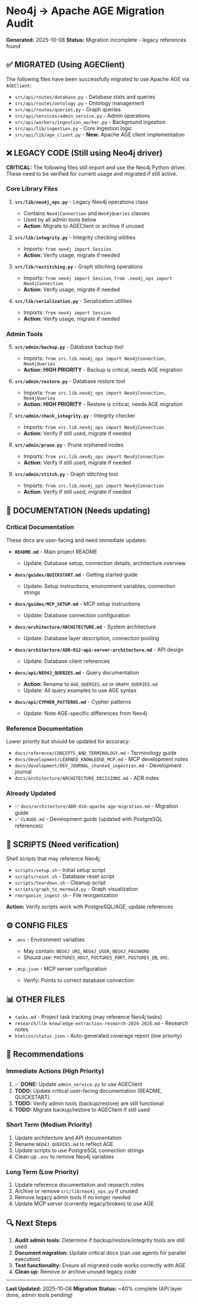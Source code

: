 # Neo4j → Apache AGE Migration Audit

**Generated:** 2025-10-08
**Status:** Migration incomplete - legacy references found

## ✅ MIGRATED (Using AGEClient)

The following files have been successfully migrated to use Apache AGE via `AGEClient`:

- `src/api/routes/database.py` - Database stats and queries
- `src/api/routes/ontology.py` - Ontology management
- `src/api/routes/queries.py` - Graph queries
- `src/api/services/admin_service.py` - Admin operations
- `src/api/workers/ingestion_worker.py` - Background ingestion
- `src/api/lib/ingestion.py` - Core ingestion logic
- `src/api/lib/age_client.py` - **New:** Apache AGE client implementation

## ❌ LEGACY CODE (Still using Neo4j driver)

**CRITICAL:** The following files still import and use the Neo4j Python driver. These need to be verified for current usage and migrated if still active.

### Core Library Files
1. **`src/lib/neo4j_ops.py`** - Legacy Neo4j operations class
   - Contains `Neo4jConnection` and `Neo4jQueries` classes
   - Used by all admin tools below
   - **Action:** Migrate to AGEClient or archive if unused

2. **`src/lib/integrity.py`** - Integrity checking utilities
   - Imports: `from neo4j import Session`
   - **Action:** Verify usage, migrate if needed

3. **`src/lib/restitching.py`** - Graph stitching operations
   - Imports: `from neo4j import Session`, `from .neo4j_ops import Neo4jConnection`
   - **Action:** Verify usage, migrate if needed

4. **`src/lib/serialization.py`** - Serialization utilities
   - Imports: `from neo4j import Session`
   - **Action:** Verify usage, migrate if needed

### Admin Tools
5. **`src/admin/backup.py`** - Database backup tool
   - Imports: `from src.lib.neo4j_ops import Neo4jConnection, Neo4jQueries`
   - **Action:** **HIGH PRIORITY** - Backup is critical, needs AGE migration

6. **`src/admin/restore.py`** - Database restore tool
   - Imports: `from src.lib.neo4j_ops import Neo4jConnection, Neo4jQueries`
   - **Action:** **HIGH PRIORITY** - Restore is critical, needs AGE migration

7. **`src/admin/check_integrity.py`** - Integrity checker
   - Imports: `from src.lib.neo4j_ops import Neo4jConnection`
   - **Action:** Verify if still used, migrate if needed

8. **`src/admin/prune.py`** - Prune orphaned nodes
   - Imports: `from src.lib.neo4j_ops import Neo4jConnection`
   - **Action:** Verify if still used, migrate if needed

9. **`src/admin/stitch.py`** - Graph stitching tool
   - Imports: `from src.lib.neo4j_ops import Neo4jConnection`
   - **Action:** Verify if still used, migrate if needed

## 📄 DOCUMENTATION (Needs updating)

### Critical Documentation
These docs are user-facing and need immediate updates:

- **`README.md`** - Main project README
  - Update: Database setup, connection details, architecture overview

- **`docs/guides/QUICKSTART.md`** - Getting started guide
  - Update: Setup instructions, environment variables, connection strings

- **`docs/guides/MCP_SETUP.md`** - MCP setup instructions
  - Update: Database connection configuration

- **`docs/architecture/ARCHITECTURE.md`** - System architecture
  - Update: Database layer description, connection pooling

- **`docs/architecture/ADR-012-api-server-architecture.md`** - API design
  - Update: Database client references

- **`docs/api/NEO4J_QUERIES.md`** - Query documentation
  - **Action:** Rename to `AGE_QUERIES.md` or `GRAPH_QUERIES.md`
  - Update: All query examples to use AGE syntax

- **`docs/api/CYPHER_PATTERNS.md`** - Cypher patterns
  - Update: Note AGE-specific differences from Neo4j

### Reference Documentation
Lower priority but should be updated for accuracy:

- `docs/reference/CONCEPTS_AND_TERMINOLOGY.md` - Terminology guide
- `docs/development/LEARNED_KNOWLEDGE_MCP.md` - MCP development notes
- `docs/development/DEV_JOURNAL_chunked_ingestion.md` - Development journal
- `docs/architecture/ARCHITECTURE_DECISIONS.md` - ADR index

### Already Updated
- ✅ `docs/architecture/ADR-016-apache-age-migration.md` - Migration guide
- ✅ `CLAUDE.md` - Development guide (updated with PostgreSQL references)

## 🔧 SCRIPTS (Need verification)

Shell scripts that may reference Neo4j:

- `scripts/setup.sh` - Initial setup script
- `scripts/reset.sh` - Database reset script
- `scripts/teardown.sh` - Cleanup script
- `scripts/graph_to_mermaid.py` - Graph visualization
- `reorganize_ingest.sh` - File reorganization

**Action:** Verify scripts work with PostgreSQL/AGE, update references

## ⚙️ CONFIG FILES

- `.env` - Environment variables
  - May contain: `NEO4J_URI`, `NEO4J_USER`, `NEO4J_PASSWORD`
  - Should use: `POSTGRES_HOST`, `POSTGRES_PORT`, `POSTGRES_DB`, etc.

- `.mcp.json` - MCP server configuration
  - Verify: Points to correct database connection

## 📊 OTHER FILES

- `tasks.md` - Project task tracking (may reference Neo4j tasks)
- `research/llm-knowledge-extraction-research-2024-2025.md` - Research notes
- `htmlcov/status.json` - Auto-generated coverage report (low priority)

## 🎯 Recommendations

### Immediate Actions (High Priority)
1. ✅ **DONE:** Update `admin_service.py` to use AGEClient
2. **TODO:** Update critical user-facing documentation (README, QUICKSTART)
3. **TODO:** Verify admin tools (backup/restore) are still functional
4. **TODO:** Migrate backup/restore to AGEClient if still used

### Short Term (Medium Priority)
1. Update architecture and API documentation
2. Rename `NEO4J_QUERIES.md` to reflect AGE
3. Update scripts to use PostgreSQL connection strings
4. Clean up `.env` to remove Neo4j variables

### Long Term (Low Priority)
1. Update reference documentation and research notes
2. Archive or remove `src/lib/neo4j_ops.py` if unused
3. Remove legacy admin tools if no longer needed
4. Update MCP server (currently legacy/broken) to use AGE

## 🔍 Next Steps

1. **Audit admin tools:** Determine if backup/restore/integrity tools are still used
2. **Document migration:** Update critical docs (can use agents for parallel execution)
3. **Test functionality:** Ensure all migrated code works correctly with AGE
4. **Clean up:** Remove or archive unused legacy code

---

**Last Updated:** 2025-10-08
**Migration Status:** ~40% complete (API layer done, admin tools pending)
